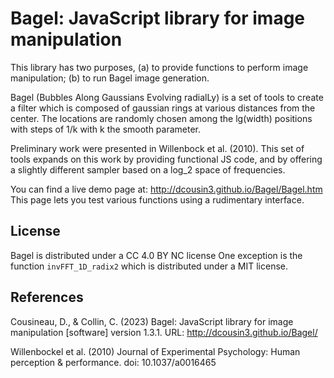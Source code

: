 Bagel: JavaScript library for image manipulation
==

This library has two purposes, (a) to provide functions to perform image manipulation;
(b) to run Bagel image generation.

Bagel (Bubbles Along Gaussians Evolving radialLy) is a set of tools to create a filter 
which is composed of gaussian rings at various distances from the center. The locations 
are randomly chosen among the lg(width) positions with steps of 1/k with k the smooth 
parameter.

Preliminary work were presented in Willenbock et al. (2010). This set of tools expands on
this work by providing functional JS code, and by offering a slightly different sampler
based on a log_2 space of frequencies.
   
You can find a live demo page at: http://dcousin3.github.io/Bagel/Bagel.htm This page lets you
test various functions using a rudimentary interface.

   
## License
Bagel is distributed under a CC 4.0 BY NC license
One exception is the function `invFFT_1D_radix2` which is distributed under a MIT license.

 
## References

Cousineau, D., & Collin, C. (2023) Bagel: JavaScript library for image manipulation [software]
    version 1.3.1. URL: http://dcousin3.github.io/Bagel/

Willenbockel et al. (2010) Journal of Experimental Psychology: Human perception & 
		performance. doi: 10.1037/a0016465 